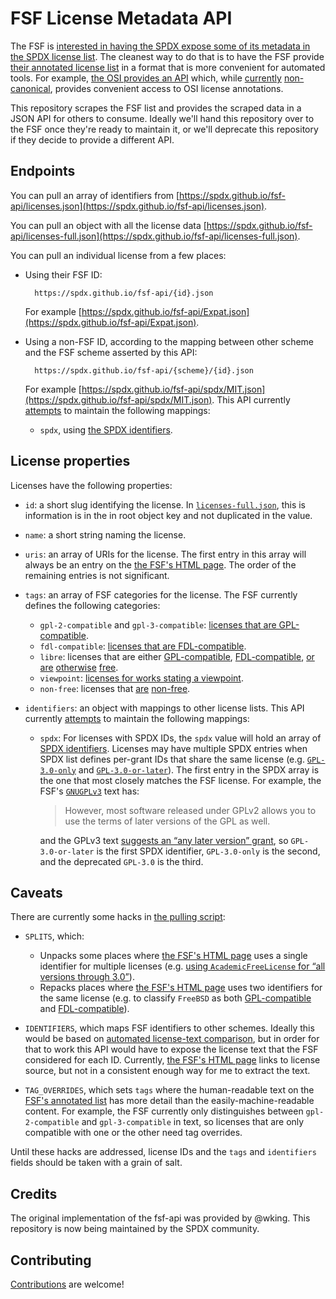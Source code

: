 # FSF License Metadata API

The FSF is [interested in having the SPDX expose some of its metadata in the SPDX license list][fsf-api].
The cleanest way to do that is to have the FSF provide [their annotated license list][fsf-list] in a format that is more convenient for automated tools.
For example, [the OSI provides an API][osi-api] which, while [currently][osi-api-noncanon-1] [non-canonical][osi-api-non-canon-2], provides convenient access to OSI license annotations.

This repository scrapes the FSF list and provides the scraped data in a JSON API for others to consume.
Ideally we'll hand this repository over to the FSF once they're ready to maintain it, or we'll deprecate this repository if they decide to provide a different API.

## Endpoints

<a name="licenses.json"></a>
You can pull an array of identifiers from [https://spdx.github.io/fsf-api/licenses.json](https://spdx.github.io/fsf-api/licenses.json).

<a name="licenses-full.json"></a>
You can pull an object with all the license data [https://spdx.github.io/fsf-api/licenses-full.json](https://spdx.github.io/fsf-api/licenses-full.json).

You can pull an individual license from a few places:

* <a name="by-fsf-id"></a>
    Using their FSF ID:

        https://spdx.github.io/fsf-api/{id}.json

    For example [https://spdx.github.io/fsf-api/Expat.json](https://spdx.github.io/fsf-api/Expat.json).

* <a name="by-non-fsf-id"></a>
    Using a non-FSF ID, according to the mapping between other scheme and the FSF scheme asserted by this API:

        https://spdx.github.io/fsf-api/{scheme}/{id}.json

    For example [https://spdx.github.io/fsf-api/spdx/MIT.json](https://spdx.github.io/fsf-api/spdx/MIT.json).
    This API currently [attempts](#caveats) to maintain the following mappings:

    * `spdx`, using [the SPDX identifiers][spdx-list].

## License properties

Licenses have the following properties:

* `id`: a short slug identifying the license.
    In [`licenses-full.json`](#licenses-full.json), this is information is in the in root object key and not duplicated in the value.
* `name`: a short string naming the license.
* `uris`: an array of URIs for the license.
    The first entry in this array will always be an entry on the [the FSF's HTML page][fsf-list].
    The order of the remaining entries is not significant.
* `tags`: an array of FSF categories for the license.
    The FSF currently defines the following categories:

    * `gpl-2-compatible` and `gpl-3-compatible`: [licenses that are GPL-compatible][fsf-list-gpl-compatible].
    * `fdl-compatible`: [licenses that are FDL-compatible][fsf-list-fdl-compatible].
    * `libre`: licenses that are either [GPL-compatible][fsf-list-gpl-compatible], [FDL-compatible][fsf-list-fdl-compatible], [or][fsf-list-free-software] [are][fsf-list-free-documentation] [otherwise][fsf-list-practical] [free][fsf-list-font].
    * `viewpoint`: [licenses for works stating a viewpoint][fsf-list-viewpoint].
    * `non-free`: licenses that [are][fsf-list-non-free-software] [non-free][fsf-list-non-free-documentation].
* `identifiers`: an object with mappings to other license lists.
    This API currently [attempts](#caveats) to maintain the following mappings:

    * `spdx`: For licenses with SPDX IDs, the `spdx` value will hold an array of [SPDX identifiers][spdx-list].
        Licenses may have multiple SPDX entries when SPDX list defines per-grant IDs that share the same license (e.g. [`GPL-3.0-only`][spdx-gpl-3.0-only] and [`GPL-3.0-or-later`][spdx-gpl-3.0-or-later]).
        The first entry in the SPDX array is the one that most closely matches the FSF license.
        For example, the FSF's [`GNUGPLv3`][fsf-gplv3] text has:

        > However, most software released under GPLv2 allows you to use the terms of later versions of the GPL as well.

        and the GPLv3 text [suggests an “any later version” grant][gplv3-howto], so `GPL-3.0-or-later` is the first SPDX identifier, `GPL-3.0-only` is the second, and the deprecated `GPL-3.0` is the third.

## Caveats

There are currently some hacks in [the pulling script](pull.py):

* `SPLITS`, which:

    * Unpacks some places where [the FSF's HTML page][fsf-list] uses a single identifier for multiple licenses (e.g. [using `AcademicFreeLicense` for “all versions through 3.0”][fsf-afl]).
    * Repacks places where [the FSF's HTML page][fsf-list] uses two identifiers for the same license (e.g. to classify `FreeBSD` as both [GPL-compatible][fsf-freebsd-gpl] and [FDL-compatible][fsf-freebsd-fdl]).

* `IDENTIFIERS`, which maps FSF identifiers to other schemes.
    Ideally this would be based on [automated license-text comparison][automated-matching], but in order for that to work this API would have to expose the license text that the FSF considered for each ID.
    Currently, [the FSF's HTML page][fsf-list] links to license source, but not in a consistent enough way for me to extract the text.

* `TAG_OVERRIDES`, which sets `tags` where the human-readable text on the [FSF's annotated list][fsf-list] has more detail than the easily-machine-readable content.
    For example, the FSF currently only distinguishes between `gpl-2-compatible` and `gpl-3-compatible` in text, so licenses that are only compatible with one or the other need tag overrides.

Until these hacks are addressed, license IDs and the `tags` and `identifiers` fields should be taken with a grain of salt.

## Credits
The original implementation of the fsf-api was provided by @wking.  This repository is now being maintained by the SPDX community.

## Contributing

[Contributions](CONTRIBUTING.md) are welcome!

[automated-matching]: https://github.com/spdx/license-list-XML/issues/418
[fsf-afl]: https://www.gnu.org/licenses/license-list.html#AcademicFreeLicense
[fsf-api]: https://lists.spdx.org/pipermail/spdx-legal/2017-October/002281.html
[fsf-freebsd-fdl]: https://www.gnu.org/licenses/license-list.html#FreeBSDDL
[fsf-freebsd-gpl]: https://www.gnu.org/licenses/license-list.html#FreeBSD
[fsf-gplv3]: https://www.gnu.org/licenses/license-list.html#GNUGPLv3
[fsf-list]: https://www.gnu.org/licenses/license-list.html
[fsf-list-gpl-compatible]: https://www.gnu.org/licenses/license-list.html#GPLCompatibleLicenses
[fsf-list-fdl-compatible]: https://www.gnu.org/licenses/license-list.html#FDL
[fsf-list-free-software]: https://www.gnu.org/licenses/license-list.html#GPLIncompatibleLicenses
[fsf-list-non-free-software]: https://www.gnu.org/licenses/license-list.html#NonFreeSoftwareLicenses
[fsf-list-free-documentation]: https://www.gnu.org/licenses/license-list.html#FreeDocumentationLicenses
[fsf-list-non-free-documentation]: https://www.gnu.org/licenses/license-list.html#NonFreeDocumentationLicenses
[fsf-list-practical]: https://www.gnu.org/licenses/license-list.html#GPLOther
[fsf-list-font]: https://www.gnu.org/licenses/license-list.html#Fonts
[fsf-list-viewpoint]: https://www.gnu.org/licenses/license-list.html#OpinionLicenses
[gplv3-howto]: https://www.gnu.org/licenses/gpl.html#howto
[osi-api-non-canon-2]: https://github.com/OpenSourceOrg/licenses/issues/47
[osi-api-noncanon-1]: https://github.com/OpenSourceOrg/licenses/tree/f7ff223f9694ca0d5114fc82e43c74b5c5087891#is-this-authoritative
[osi-api]: https://api.opensource.org/
[spdx-list]: https://spdx.org/licenses/
[spdx-gpl-3.0-only]: https://spdx.org/licenses/GPL-3.0-only.html
[spdx-gpl-3.0-or-later]: https://spdx.org/licenses/GPL-3.0-or-later.html
